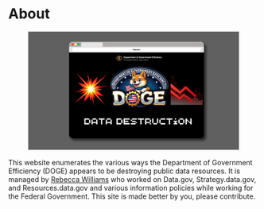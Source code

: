 # About

<figure><img src=".gitbook/assets/Data Destruction.png" alt=""><figcaption></figcaption></figure>

This website enumerates the various ways the Department of Government Efficiency (DOGE) appears to be destroying public data resources. It is managed by [Rebecca Williams](https://rebeccawilliams.info) who worked on Data.gov, Strategy.data.gov, and Resources.data.gov and various information policies while working for the Federal Government. This site is made better by you, please contribute.&#x20;
